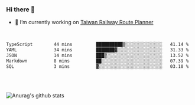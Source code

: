 ### Hi there 👋

- 🔭 I’m currently working on [Taiwan Railway Route Planner](https://github.com/Taiwan-Railway-Route-Planner)

<br/>

<!--START_SECTION:waka-->

```txt
TypeScript        44 mins         ██████████▒░░░░░░░░░░░░░░   41.14 %
YAML              34 mins         ███████▓░░░░░░░░░░░░░░░░░   31.33 %
JSON              14 mins         ███▒░░░░░░░░░░░░░░░░░░░░░   13.52 %
Markdown          8 mins          ██░░░░░░░░░░░░░░░░░░░░░░░   07.39 %
SQL               3 mins          ▓░░░░░░░░░░░░░░░░░░░░░░░░   03.10 %
```

<!--END_SECTION:waka-->

<br/>
<br/>

![Anurag's github stats](https://github-readme-stats.vercel.app/api?username=DepickereSven&show_icons=true&theme=tokyonight)



<!--
**DepickereSven/DepickereSven** is a ✨ _special_ ✨ repository because its `README.md` (this file) appears on your GitHub profile.

Here are some ideas to get you started:

- 🔭 I’m currently working on ...
- 🌱 I’m currently learning ...
- 👯 I’m looking to collaborate on ...
- 🤔 I’m looking for help with ...
- 💬 Ask me about ...
- 📫 How to reach me: ...
- 😄 Pronouns: ...
- ⚡ Fun fact: ...
-->
